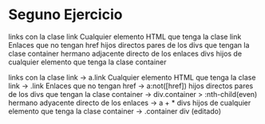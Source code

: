 # Seguno Ejercicio 

links con la clase link
Cualquier elemento HTML que tenga la clase link
Enlaces que no tengan href
hijos directos pares de los divs que tengan la clase container
hermano adjacente directo de los enlaces
divs hijos de cualquier elemento que tenga la clase container

links con la clase link -> a.link
Cualquier elemento HTML que tenga la clase link -> .link
Enlaces que no tengan href -> a:not([href])
hijos directos pares de los divs que tengan la clase container -> div.container > :nth-child(even)
hermano adyacente directo de los enlaces -> a + *
divs hijos de cualquier elemento que tenga la clase container -> .container div
(editado)